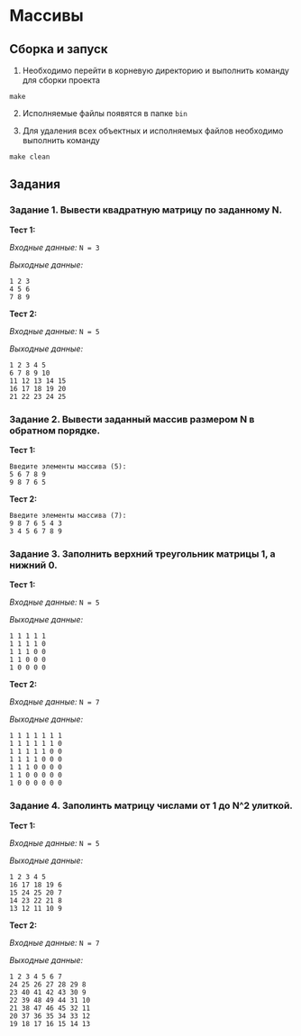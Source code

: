 # Массивы

## Сборка и запуск

1. Необходимо перейти в корневую директорию и выполнить команду для сборки проекта

```
make
```

2. Исполняемые файлы появятся в папке ```bin```

3. Для удаления всех объектных и исполняемых файлов необходимо выполнить команду

```
make clean
```

## Задания

### Задание 1. Вывести квадратную матрицу по заданному N.

**Тест 1:**

*Входные данные:* ```N = 3```

*Выходные данные:*

```
1 2 3 
4 5 6 
7 8 9 
```

**Тест 2:**

*Входные данные:* ```N = 5```

*Выходные данные:*

```
1 2 3 4 5 
6 7 8 9 10 
11 12 13 14 15 
16 17 18 19 20 
21 22 23 24 25 
```

### Задание 2. Вывести заданный массив размером N в обратном порядке.

**Тест 1:**

```
Введите элементы массива (5):
5 6 7 8 9
9 8 7 6 5 
```

**Тест 2:**

```
Введите элементы массива (7):
9 8 7 6 5 4 3
3 4 5 6 7 8 9 
```

### Задание 3. Заполнить верхний треугольник матрицы 1, а нижний 0.

**Тест 1:**

*Входные данные:* ```N = 5```

*Выходные данные:*

```
1 1 1 1 1 
1 1 1 1 0 
1 1 1 0 0 
1 1 0 0 0 
1 0 0 0 0 
```

**Тест 2:**

*Входные данные:* ```N = 7```

*Выходные данные:*

```
1 1 1 1 1 1 1 
1 1 1 1 1 1 0 
1 1 1 1 1 0 0 
1 1 1 1 0 0 0 
1 1 1 0 0 0 0 
1 1 0 0 0 0 0 
1 0 0 0 0 0 0 
```

### Задание 4. Заполинть матрицу числами от 1 до N^2 улиткой.

**Тест 1:**

*Входные данные:* ```N = 5```

*Выходные данные:*

```
1 2 3 4 5 
16 17 18 19 6 
15 24 25 20 7 
14 23 22 21 8 
13 12 11 10 9 
```

**Тест 2:**

*Входные данные:* ```N = 7```

*Выходные данные:*

```
1 2 3 4 5 6 7 
24 25 26 27 28 29 8 
23 40 41 42 43 30 9 
22 39 48 49 44 31 10 
21 38 47 46 45 32 11 
20 37 36 35 34 33 12 
19 18 17 16 15 14 13 
```